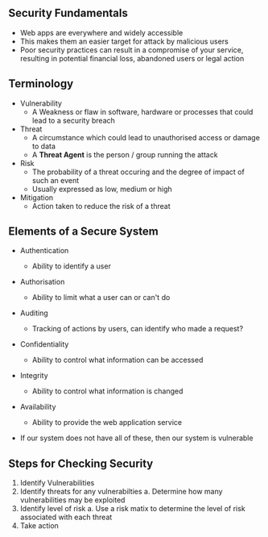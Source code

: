 ## Security Fundamentals
- Web apps are everywhere and widely accessible
- This makes them an easier target for attack by malicious users
- Poor security practices can result in a compromise of your service, resulting in potential financial loss, abandoned users or legal action

## Terminology
- Vulnerability
	- A Weakness or flaw in software, hardware or processes that could lead to a security breach
- Threat
	- A circumstance which could lead to unauthorised access or damage to data
	- A **Threat Agent** is the person / group running the attack
- Risk
	- The probability of a threat occuring and the degree of impact of such an event
	- Usually expressed as low, medium or high
- Mitigation
	- Action taken to reduce the risk of a threat

## Elements of a Secure System
- Authentication
	- Ability to identify a user
- Authorisation
	- Ability to limit what a user can or can't do
- Auditing
	- Tracking of actions by users, can identify who made a request?
- Confidentiality
	- Ability to control what information can be accessed
- Integrity
	- Ability to control what information is changed
- Availability
	- Ability to provide the web application service

- If our system does not have all of these, then our system is vulnerable

## Steps for Checking Security
1. Identify Vulnerabilities
2. Identify threats for any vulnerabilties
		a. Determine how many vulnerabilities may be exploited
3. Identify level of risk
		a. Use a risk matix to determine the level of risk associated with each threat
4. Take action